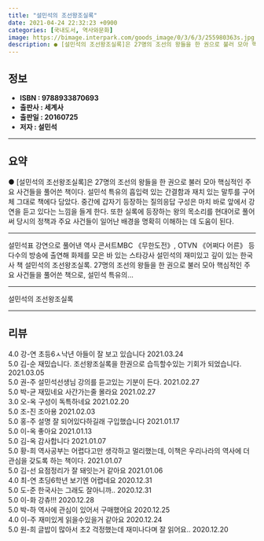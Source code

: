 ```yaml
---
title: "설민석의 조선왕조실록"
date: 2021-04-24 22:32:23 +0900
categories: [국내도서, 역사와문화]
image: https://bimage.interpark.com/goods_image/0/3/6/3/255980363s.jpg
description: ● [설민석의 조선왕조실록]은 27명의 조선의 왕들을 한 권으로 불러 모아 핵심적인 주요 사건들을 풀어쓴 책이다. 설민석 특유의 흡입력 있는 간결함과 재치 있는 말투를 구어체 그대로 책에다 담았다. 중간에 갑자기 등장하는 질의응답 구성은 마치 바로 앞에서 강연을 듣고 있다는 느낌을 들
---
```


## **정보**

- **ISBN : 9788933870693**
- **출판사 : 세계사**
- **출판일 : 20160725**
- **저자 : 설민석**

------



## **요약**

●  [설민석의 조선왕조실록]은 27명의 조선의 왕들을 한 권으로 불러 모아 핵심적인 주요 사건들을 풀어쓴 책이다. 설민석 특유의 흡입력 있는 간결함과 재치 있는 말투를 구어체 그대로 책에다 담았다. 중간에 갑자기 등장하는 질의응답 구성은 마치 바로 앞에서 강연을 듣고 있다는 느낌을 들게 한다. 또한 실록에 등장하는 왕의 목소리를 현대어로 풀어써 당시의 정책과 주요 사건들이 일어난 배경을 명확히 이해하는 데 도움이 된다.

------

설민석표 강연으로 풀어낸 역사 콘서트MBC 《무한도전》, OTVN 《어쩌다 어른》 등 다수의 방송에 출연해 화제를 모은 바 있는 스타강사 설민석의 재미있고 깊이 있는 한국사 책 설민석의 조선왕조실록. 27명의 조선의 왕들을 한 권으로 불러 모아 핵심적인 주요 사건들을 풀어쓴 책으로, 설민석 특유의... 

------


설민석의 조선왕조실록 

------


## **리뷰** 

4.0 강-연 초등6ㅅ낙년 아들이 잘 보고 있습니다 2021.03.24 <br/>5.0 김-순 재밌습니다. 조선왕조실록을 한권으로 습득할수있는 기회가 되었습니다. 2021.03.05 <br/>5.0 권-주 설민석선생님 강의를 듣고있는 기분이 든다. 2021.02.27 <br/>5.0 박-균 재밌네요 사간가는줄 몰라요 2021.02.27 <br/>3.0 오-옥 구성이 독특하네요 2021.02.20 <br/>5.0 조-진 조아용 2021.02.03 <br/>5.0 홍-주 설명 잘 되어있다하길래 구입했습니다 2021.01.17 <br/>5.0 이-옥 좋아요  2021.01.13 <br/>5.0 김-옥 감사합니다  2021.01.07 <br/>5.0 황-희 역사공부는 어렵다고만 생각하고 멀리했는데, 이책은 우리나라의 역사에 더 관심을 갖도록 하는 책이다. 2021.01.07 <br/>5.0 김-선 요점정리가 잘 돼잇는거 같아요 2021.01.06 <br/>4.0 최-연 초딩6학년 보기엔 어렵네요  2020.12.31 <br/>5.0 도-준 한국사는 그래도 잘아니까.. 2020.12.31 <br/>5.0 이-화 강츄!!! 2020.12.28 <br/>5.0 박-하 역사에 관심이 있어서 구매했어요 2020.12.25 <br/>4.0 이-주 재미있게 읽을수있을거 같아요 2020.12.24 <br/>5.0 원-희 글밥이 많아서 초2 걱정했는데 재미나다며 잘 읽어요.. 2020.12.20 <br/>